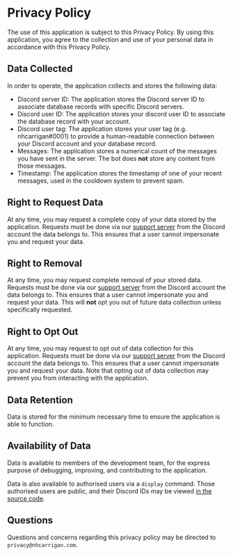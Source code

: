 # Privacy Policy

The use of this application is subject to this Privacy Policy. By using this application, you agree to the collection and use of your personal data in accordance with this Privacy Policy.

## Data Collected

In order to operate, the application collects and stores the following data:

- Discord server ID: The application stores the Discord server ID to associate database records with specific Discord servers.
- Discord user ID: The application stores your discord user ID to associate the database record with your account.
- Discord user tag: The application stores your user tag (e.g. nhcarrigan#0001) to provide a human-readable connection between your Discord account and your database record.
- Messages: The application stores a numerical count of the messages you have sent in the server. The bot does **not** store any content from those messages.
- Timestamp: The application stores the timestamp of one of your recent messages, used in the cooldown system to prevent spam.

## Right to Request Data

At any time, you may request a complete copy of your data stored by the application. Requests must be done via our [support server](https://chat.nhcarrigan.com) from the Discord account the data belongs to. This ensures that a user cannot impersonate you and request your data.

## Right to Removal

At any time, you may request complete removal of your stored data. Requests must be done via our [support server](https://chat.nhcarrigan.com) from the Discord account the data belongs to. This ensures that a user cannot impersonate you and request your data. This will **not** opt you out of future data collection unless specifically requested.

## Right to Opt Out

At any time, you may request to opt out of data collection for this application. Requests must be done via our [support server](https://chat.nhcarrigan.com) from the Discord account the data belongs to. This ensures that a user cannot impersonate you and request your data. Note that opting out of data collection may prevent you from interacting with the application.

## Data Retention

Data is stored for the minimum necessary time to ensure the application is able to function.

## Availability of Data

Data is available to members of the development team, for the express purpose of debugging, improving, and contributing to the application.

Data is also available to authorised users via a `display` command. Those authorised users are public, and their Discord IDs may be viewed [in the source code](https://github.com/nhcarrigan/discord-message-counter/blob/main/src/config/AuthorisedManagers.ts).

## Questions

Questions and concerns regarding this privacy policy may be directed to `privacy@nhcarrigan.com`.
